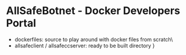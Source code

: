 # AllSafeBotnet - Docker Developers Portal
- dockerfiles: source to play around with docker files from scratch\
- allsafeclient / allsafeccserver: ready to be built directory }
